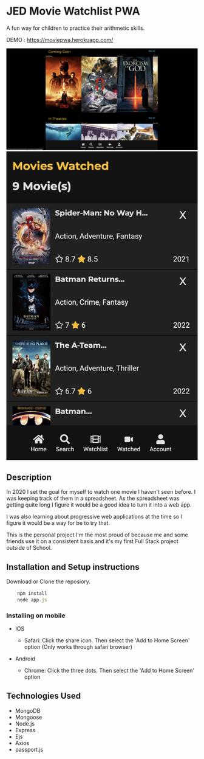 # JED Movie Watchlist PWA
A fun way for children to practice their arithmetic skills.

DEMO : https://moviepwa.herokuapp.com/

![Jed Movies home page](/public/images/JedMovies.png)
![Jed Movies movies watched page](/public/images/JedMoviesMobile.png)

## Description
In 2020 I set the goal for myself to watch one movie I haven't seen before. I was keeping track of them in a spreadsheet. As the spreadsheet was getting quite long I figure it would be a good idea to turn it into a web app. 

I was also learning about progressive web applications at the time so I figure it would be a way for be to try that.

This is the personal project I'm the most proud of because me and some friends use it on a consistent basis and it's my first Full Stack project outside of School.


## Installation and Setup instructions
Download or Clone the reposiory.

```javascript
    npm install 
    node app.js
```

### Installing on mobile
* IOS 
    * Safari: Click the share icon. Then select the 'Add to Home Screen' option (Only works through safari browser)

* Android
    * Chrome: Click the three dots. Then select the 'Add to Home Screen' option



## Technologies Used
- MongoDB
- Mongoose
- Node.js
- Express
- Ejs
- Axios
- passport.js

